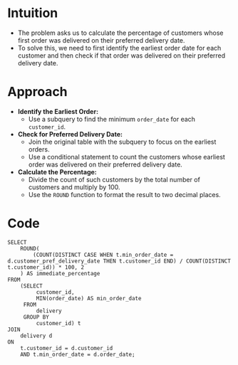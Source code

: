 # Intuition
- The problem asks us to calculate the percentage of customers whose first order was delivered on their preferred delivery date.
- To solve this, we need to first identify the earliest order date for each customer and then check if that order was delivered on their preferred delivery date.
<!-- Describe your first thoughts on how to solve this problem. -->

# Approach
- **Identify the Earliest Order:**
  - Use a subquery to find the minimum `order_date` for each `customer_id`.
- **Check for Preferred Delivery Date:**
  - Join the original table with the subquery to focus on the earliest orders.
  - Use a conditional statement to count the customers whose earliest order was delivered on their preferred delivery date.
- **Calculate the Percentage:**
  - Divide the count of such customers by the total number of customers and multiply by 100.
  - Use the `ROUND` function to format the result to two decimal places.
<!-- Describe your approach to solving the problem. -->


# Code
```
SELECT
    ROUND(
        (COUNT(DISTINCT CASE WHEN t.min_order_date = d.customer_pref_delivery_date THEN t.customer_id END) / COUNT(DISTINCT t.customer_id)) * 100, 2
    ) AS immediate_percentage
FROM
    (SELECT
         customer_id,
         MIN(order_date) AS min_order_date
     FROM
         delivery
     GROUP BY
         customer_id) t
JOIN
    delivery d
ON
    t.customer_id = d.customer_id
    AND t.min_order_date = d.order_date;

```